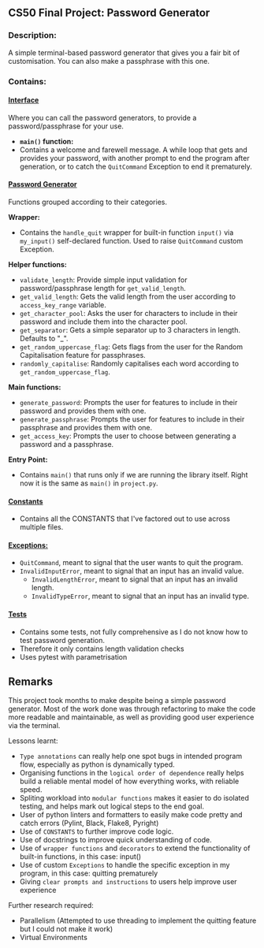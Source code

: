 ## CS50 Final Project: Password Generator

### Description:
A simple terminal-based password generator that gives you a fair bit of customisation. You can also make a passphrase with this one.

### Contains:
#### [**Interface**](project.py)
Where you can call the password generators, to provide a password/passphrase for your use.

- **`main()` function:**
- Contains a welcome and farewell message. A while loop that gets and provides your password, with another prompt to end the program after generation, or to catch the `QuitCommand` Exception to end it prematurely.

#### [**Password Generator**](password_generation.py)
Functions grouped according to their categories.

**Wrapper:**
- Contains the `handle_quit` wrapper for built-in function `input()` via `my_input()` self-declared function. Used to raise `QuitCommand` custom Exception.

**Helper functions:**
- `validate_length`: Provide simple input validation for password/passphrase length for `get_valid_length`.
- `get_valid_length`: Gets the valid length from the user according to `access_key_range` variable.
- `get_character_pool`: Asks the user for characters to include in their password and include them into the character pool.
- `get_separator`: Gets a simple separator up to 3 characters in length. Defaults to "_".
- `get_random_uppercase_flag`: Gets flags from the user for the Random Capitalisation feature for passphrases.
- `randomly_capitalise`: Randomly capitalises each word according to `get_random_uppercase_flag`.

**Main functions:**
- `generate_password`: Prompts the user for features to include in their password and provides them with one.
- `generate_passphrase`: Prompts the user for features to include in their passphrase and provides them with one.
- `get_access_key`: Prompts the user to choose between generating a password and a passphrase.

**Entry Point:**
- Contains `main()` that runs only if we are running the library itself. Right now it is the same as `main()` in `project.py`.

#### [**Constants**](constants.py)
- Contains all the CONSTANTS that I've factored out to use across multiple files.

#### [**Exceptions:**](exceptions.py)
- `QuitCommand`, meant to signal that the user wants to quit the program.
- `InvalidInputError`, meant to signal that an input has an invalid value.
    - `InvalidLengthError`, meant to signal that an input has an invalid length.
    - `InvalidTypeError`, meant to signal that an input has an invalid type.

#### [**Tests**](test_password_generation.py)
- Contains some tests, not fully comprehensive as I do not know how to test password generation.
- Therefore it only contains length validation checks
- Uses pytest with parametrisation

## Remarks
This project took months to make despite being a simple password generator. Most of the work done was through refactoring to make the code more readable and maintainable, as well as providing good user experience via the terminal.

Lessons learnt:
- `Type annotations` can really help one spot bugs in intended program flow, especially as python is dynamically typed.
- Organising functions in the `logical order of dependence` really helps build a reliable mental model of how everything works, with reliable speed.
- Spliting workload into `modular functions` makes it easier to do isolated testing, and helps mark out logical steps to the end goal.
- User of python linters and formatters to easily make code pretty and catch errors (Pylint, Black, Flake8, Pyright)
- Use of `CONSTANTS` to further improve code logic.
- Use of docstrings to improve quick understanding of code.
- Use of `wrapper functions` and `decorators` to extend the functionality of built-in functions, in this case: input()
- Use of custom `Exceptions` to handle the specific exception in my program, in this case: quitting prematurely
- Giving `clear prompts and instructions` to users help improve user experience

Further research required:
- Parallelism  (Attempted to use threading to implement the quitting feature but I could not make it work)
- Virtual Environments
